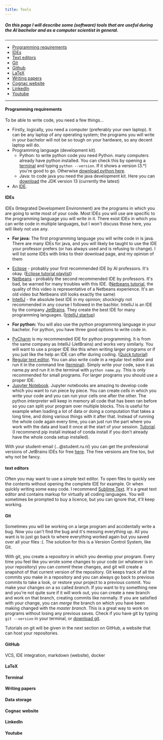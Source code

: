 ```yaml
---
title: Tools
---
```


##### On this page I will describe some (software) tools that are useful during the AI bachelor and as a computer scientist in general.
___

* [Programming requirements](#programming-requirements)
* [IDEs](#ides)
* [Text editors](#text-editors)
* [Git](#git)
* [Github](#github)
* [LaTeX](#latex)
* [Writing papers](#writing-papers)
* [Cognac website](#cognac-website)
* [LinkedIn](#linkedin)
* [Youtube](#youtube)

___

#### Programming requirements
To be able to write code, you need a few things...

* Firstly, logically, you need a computer (preferably your own laptop). It can be any laptop of any operating system; the programs you will write in your bachelor will not be so tough on your hardware, so any decent laptop will do. 
* Programming language (development kit).
  * Python: to write python code you need Python. many computers already have python installed. You can check this by opening a [terminal](#terminal) and typing `python --version`. If it shows a version (3.\*) you're good to go. Otherwise [download python here](https://www.python.org).
  * Java: to code java you need the java development kit. Here you can [download](https://www.oracle.com/java/technologies/javase-jdk13-downloads.html) the JDK version 13 (currently the latest)
* An [IDE](#ides).

#### IDEs
IDEs (Integrated Development Environment) are the programs in which you are going to write most of your code. Most IDEs you will use are specific to the programming language you will write in it. There exist IDEs in which you can write code in multiple languages, but I won't discuss those here, you will likely not use any.

- **For java:**
The first programming language you will write code in is java. There are many IDEs for java, and you will likely be taught to use the IDE your professor prefers (or has always used and is refusing to change). I will list some IDEs with links to their download page, and my opinion of them

* [Eclipse](https://www.eclipse.org) - probably your first recommended IDE by AI professors. It's okay. ([Eclipse tutorial playlist](https://www.youtube.com/playlist?list=PLEAQNNR8IlB5R_qZvrFH0g8wC_FLWK9si))
* [Netbeans](https://netbeans.apache.org) - probably the second recommended IDE by professors. It's bad, be warned for many troubles with this IDE. ([Netbeans tutorial](https://www.youtube.com/watch?v=K3twuFyPwkg), the quality of this video is representative of a Netbeans experience. It's an old video but Netbeans still looks exactly the same)
* [IntelliJ](https://www.jetbrains.com/idea/) - the absolute best IDE in my opinion; shockingly not recommended in any course I followed in the bachlor. IntelliJ is an IDE by the company [JetBrains](https://www.jetbrains.com). They create the best IDE for many programming languages. ([IntelliJ startup](https://www.youtube.com/watch?v=c0efB_CKOYo))

- **For python:**
You will also use the python programming language in your bachelor. For python, you have three good options to write code in.

* [PyCharm](https://www.jetbrains.com/pycharm/) is my recommended IDE for python programming. It is from the same company as IntelliJ (JetBrains) and works very similarly. You will want to use a proper IDE like this when writing larger programs or if you just like the help an IDE can offer during coding. ([Quick tutorial](https://www.youtube.com/watch?v=56bPIGf4us0))
* [Regular text editor](#other-text-editors). You can also write code in a regular text editor and run it in the command line ([terminal](#terminal)). Simply write your code, save it as name.py and run it in the terminal with `python name.py`. This is only recommended for small programs. For larger programs you should use a proper IDE.
* [Jupyter Notebook](https://jupyter.org/index.html). Jupyter notebooks are amazing to develop code which you want to run piece by piece. You can create _cells_ in which you write your code and you can run your cells one after the other. The python _interpreter_ will keep in memory all code that has been ran before so you can split your program over multiple blocks. This is useful for example when loading a lot of data or doing a computation that takes a long time, and doing various things with it after that. Instead of running the whole code again every time, you can just run the part where you work with the data and load it once at the start of your session. [Tutorial](https://www.youtube.com/watch?v=HW29067qVWk). (I recommend pip install instead of conda install if you don't already have the whole conda setup installed).

With your student-email (...\@student.ru.nl) you can get the professional versions of JetBrains IDEs for free [here](https://www.jetbrains.com/student/). The free versions are fine too, but why not be fancy.

#### text editors
Often you may want to use a simple text editor. To open files to quickly see the contents without opening the complete IDE for example. Or when quickly writing some easy code. I recommend [Sublime Text](https://www.sublimetext.com). It's a great text editor and contains markup for virtually all coding languages. You will sometimes be prompted to buy a licence, but you can ignore that, it'll keep working.

#### Git
Sometimes you will be working on a large program and accidentally write a bug. Now you can't find the bug and it's messing everything up. All you want is to just go back to where everything worked again but you saved over all your files :(. The solution for this is a Version Control System, like Git. 

With git, you create a _repository_ in which you develop your program. Every time you feel like you wrote some changes to your code (or whatever is in your repository) you can _commit_ these changes, and git will create a snapshot of that current version of the repository. Git keeps track of all the commits you make in a repository and you can always go back to previous commits to take a look, or restore your project to a previous commit. You make your changes on a so called _branch_. If you want to try something new and you're not quite sure if it will work out, you can create a new branch and work on that branch, creating commits like normally. If you are satisfied with your change, you can _merge_ the branch on which you have been making changed with the _master branch_. This is a great way to work on programs without losing any previous saves. Check if you have git by typing `git --version` in your terminal, or [download git](https://git-scm.com/downloads).

Tutorials on git will be given in the next section on GitHub, a website that can host your repositories.

#### GitHub
VCS, IDE integration, markdown (website), docker
#### LaTeX
#### Terminal
#### Writing papers
#### Data storage
#### Cognac website
#### LinkedIn
#### Youtube
